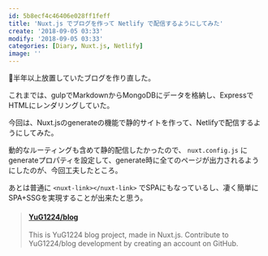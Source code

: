 ```yaml
---
id: 5b8ecf4c46406e028ff1feff
title: 'Nuxt.js でブログを作って Netlify で配信するようにしてみた'
create: '2018-09-05 03:33'
modify: '2018-09-05 03:33'
categories: [Diary, Nuxt.js, Netlify]
image: ''
---
```


半年以上放置していたブログを作り直した。

これまでは、gulpでMarkdownからMongoDBにデータを格納し、ExpressでHTMLにレンダリングしていた。

今回は、Nuxt.jsのgenerateの機能で静的サイトを作って、Netlifyで配信するようにしてみた。

<!-- more -->

動的なルーティングも含めて静的配信したかったので、 `nuxt.config.js` にgenerateプロパティを設定して、generate時に全てのページが出力されるようにしたのが、今回工夫したところ。

あとは普通に `<nuxt-link></nuxt-link>` でSPAにもなっているし、凄く簡単にSPA+SSGを実現することが出来たと思う。

<blockquote class="embedly-card" data-card-key="efc9713d77434ae8b88ef22dda0a91e8" data-card-controls="0" data-card-width="500" data-card-type="article" data-card-align="left"><h4><a href="https://github.com/YuG1224/blog">YuG1224/blog</a></h4><p>This is YuG1224 blog project, made in Nuxt.js. Contribute to YuG1224/blog development by creating an account on GitHub.</p></blockquote>
<script async src="//cdn.embedly.com/widgets/platform.js" charset="UTF-8"></script>